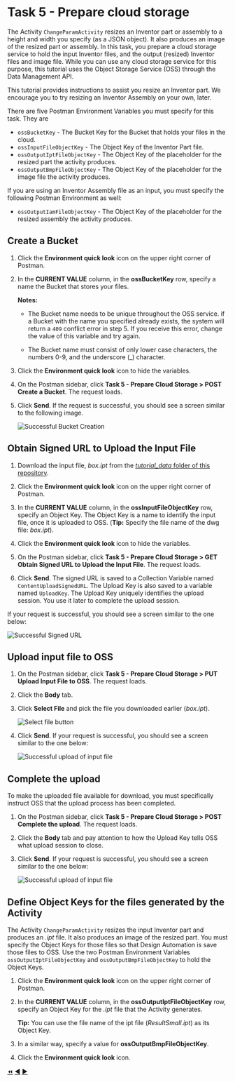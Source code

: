 # Task 5 - Prepare cloud storage

The Activity `ChangeParamActivity` resizes an Inventor part or assembly to a height and width you specify (as a JSON object). It also produces an image of the resized part or assembly. In this task, you prepare a cloud storage service to hold the input Inventor files, and the output (resized) Inventor files and image file. While you can use any cloud storage service for this purpose, this tutorial uses the Object Storage Service (OSS) through the Data Management API.

This tutorial provides instructions to assist you resize an Inventor part. We encourage you to try resizing an Inventor Assembly on your own, later.

There are five Postman Environment Variables you must specify for this task. They are
- `ossBucketKey` - The Bucket Key for the Bucket that holds your files in the cloud.
- `ossInputFileObjectKey` - The Object Key of the Inventor Part file.
- `ossOutputIptFileObjectKey` - The Object Key of the placeholder for the resized part the activity produces.
- `ossOutputBmpFileObjectKey` - The Object Key of the placeholder for the image file the activity produces.

If you are using an Inventor Assembly file as an input, you must specify the following Postman Environment as well:

- `ossOutputIamFileObjectKey` - The Object Key of the placeholder for the resized assembly the activity produces.


## Create a Bucket

1. Click the **Environment quick look** icon on the upper right corner of Postman.

2. In the **CURRENT VALUE** column, in the **ossBucketKey** row, specify a name the Bucket that stores your files.

    **Notes:**  
    - The Bucket name needs to be unique throughout the OSS service. if a Bucket with the name you specified already exists, the system will return a `409` conflict error in step 5. If you receive this error, change the value of this variable and try again.

    - The Bucket name must consist of only lower case characters, the numbers 0-9, and the underscore (_) character.

3. Click the **Environment quick look** icon to hide the variables.

4. On the Postman sidebar, click **Task 5 - Prepare Cloud Storage > POST Create a Bucket**. The request loads.

5. Click **Send**. If the request is successful, you should see a screen similar to the following image.

    ![Successful Bucket Creation](../images/task5-sucessfull_bucket_creation.png "Successful Bucket Creation")

## Obtain Signed URL to Upload the Input File

1. Download the input file, *box.ipt* from the [*tutorial_data* folder of this repository](../tutorial_data).

2. Click the **Environment quick look** icon on the upper right corner of Postman.

3. In the **CURRENT VALUE** column, in the **ossInputFileObjectKey** row, specify an Object Key. The Object Key is a name to identify the input file, once it is uploaded to OSS. (**Tip:** Specify the file name of the dwg file: *box.ipt*).

4. Click the **Environment quick look** icon to hide the variables.

5. On the Postman sidebar, click **Task 5 - Prepare Cloud Storage > GET Obtain Signed URL to Upload the Input File**. The request loads.

6. Click **Send**. The signed URL is saved to a Collection Variable named `ContentUploadSignedURL`. The Upload Key is also saved to a variable named `UploadKey`. The Upload Key uniquely identifies the upload session. You use it later to complete the upload session.

If your request is successful, you should see a screen similar to the one below:

![Successful Signed URL](../images/task5-sucessfull_signed_url.png "Successful Signed URL Creation")

## Upload input file to OSS

1. On the Postman sidebar, click **Task 5 - Prepare Cloud Storage > PUT Upload Input File to OSS**. The request loads.

2. Click the **Body** tab.

3. Click **Select File** and pick the file you downloaded earlier (*box.ipt*).

    ![Select file button](../images/task5-select_files_button.png "Select file button")

4. Click **Send**. If your request is successful, you should see a screen similar to the one below:

    ![Successful upload of input file](../images/task5-successful_upload.png "Successful upload of input file")

## Complete the upload

To make the uploaded file available for download, you must specifically instruct OSS that the upload process has been completed.

1. On the Postman sidebar, click **Task 5 - Prepare Cloud Storage > POST Complete the upload**. The request loads.

2. Click the **Body** tab and pay attention to how the Upload Key tells OSS what upload session to close.

3. Click **Send**. If your request is successful, you should see a screen similar to the one below:

    ![Successful upload of input file](../images/task5-signed_uploadurl_01.png "Successful upload of input file")

## Define Object Keys for the files generated by the Activity

The Activity `ChangeParamActivity` resizes the input Inventor part and produces an *.ipt* file. It also produces an image of the resized part. You must specify the Object Keys for those files so that Design Automation is save those files to OSS.  Use the two Postman Environment Variables  `ossOutputIptFileObjectKey` and `ossOutputBmpFileObjectKey` to hold the Object Keys.

1. Click the **Environment quick look** icon on the upper right corner of Postman.

2. In the **CURRENT VALUE** column, in the **ossOutputIptFileObjectKey** row, specify an Object Key for the *.ipt* file that the Activity generates.

   **Tip:** You can use the file name of the ipt file (*ResultSmall.ipt*) as its Object Key.

3. In a similar way, specify a value for **ossOutputBmpFileObjectKey**.

4. Click the **Environment quick look** icon.

[:rewind:](../readme.md "readme.md") [:arrow_backward:](task-4.md "Previous task") [:arrow_forward:](task-6.md "Next task")
